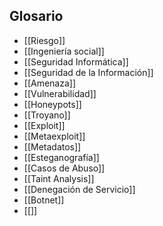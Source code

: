 ## Glosario
- [[Riesgo]]
- [[Ingeniería social]]
- [[Seguridad Informática]]
- [[Seguridad de la Información]]
- [[Amenaza]]
- [[Vulnerabilidad]]
- [[Honeypots]]
- [[Troyano]]
- [[Exploit]]
- [[Metaexploit]]
- [[Metadatos]]
- [[Esteganografía]]
- [[Casos de Abuso]]
- [[Taint Analysis]]
- [[Denegación de Servicio]]
- [[Botnet]]
- [[]]